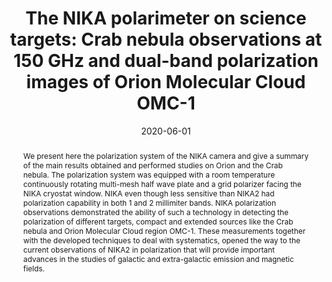 ---
title: "The NIKA polarimeter on science targets: Crab nebula observations at 150 GHz and dual-band polarization images of Orion Molecular Cloud OMC-1"
collection: "publications"
category: "co_procs"
permalink: /publications/2020EPJWC22800021R
link: https://ui.adsabs.harvard.edu/abs/2020EPJWC.22800021R/abstract
date: 2020-06-01
venue: "mm Universe @ NIKA2 - Observing the mm Universe with the NIKA2 Camera"
citation: "Ritacco, A., Adam, R., Ade, P., et al. (2020), mm Universe @ NIKA2 - Observing the mm Universe with the NIKA2 Camera, 228, 00021."
abstract: "We present here the polarization system of the NIKA camera and give a summary of the main results obtained and performed studies on Orion and the Crab nebula. The polarization system was equipped with a room temperature continuously rotating multi-mesh half wave plate and a grid polarizer facing the NIKA cryostat window. NIKA even though less sensitive than NIKA2 had polarization capability in both 1 and 2 millimiter bands. NIKA polarization observations demonstrated the ability of such a technology in detecting the polarization of different targets, compact and extended sources like the Crab nebula and Orion Molecular Cloud region OMC-1. These measurements together with the developed techniques to deal with systematics, opened the way to the current observations of NIKA2 in polarization that will provide important advances in the studies of galactic and extra-galactic emission and magnetic fields."
---